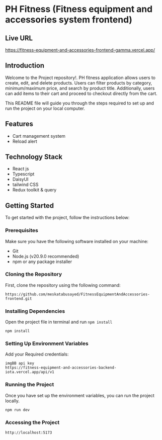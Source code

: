 # PH Fitness (Fitness equipment and accessories system frontend)
## Live URL
https://fitness-equipment-and-accessories-frontend-gamma.vercel.app/
## Introduction

Welcome to the Project repository!.
PH fitness application allows users to create, edit, and delete products. Users can filter products by category, minimum/maximum price, and search by product title. Additionally, users can add items to their cart and proceed to checkout directly from the cart.

This README file will guide you through the steps required to set up and run the project on your local computer.

## Features

- Cart management system
- Reload alert

## Technology Stack

- React js
- Typescript
- DaisyUI
- tailwind CSS
- Redux toolkit & query

## Getting Started

To get started with the project, follow the instructions below:

### Prerequisites

Make sure you have the following software installed on your machine:

- Git
- Node.js (v20.9.0 recommended)
- npm or any package installer

### Cloning the Repository

First, clone the repository using the following command:

```
https://github.com/meskatabusayed/FitnessEquipmentAndAccessories-frontend.git

```

### Installing Dependencies

Open the project file in terminal and run `npm install`

```
npm install

```

### Setting Up Environment Variables

Add your Required credentials:

```
imgBB api key
https://fitness-equipment-and-accessories-backend-iota.vercel.app/api/v1
```

### Running the Project

Once you have set up the environment variables, you can run the project locally.

```
npm run dev

```

### Accessing the Project

```
http://localhost:5173
```